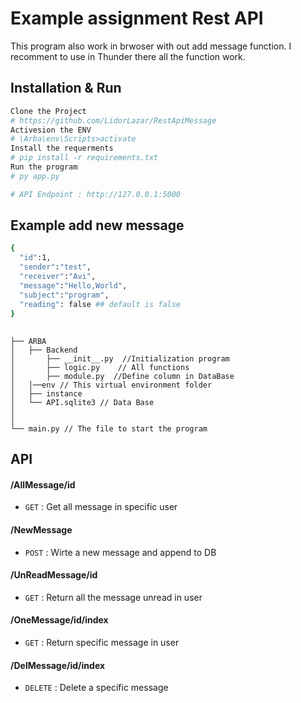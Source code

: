 # Example assignment Rest API 
This program also work in brwoser with out add message function.
I recomment to use in Thunder there all the function work.


## Installation & Run
```bash
Clone the Project
# https://github.com/LidorLazar/RestApiMessage
Activesion the ENV 
# \Arba\env\Scripts>activate
Install the requerments
# pip install -r requirements.txt
Run the program 
# py app.py

# API Endpoint : http://127.0.0.1:5000
```
## Example add new message
```bash
{
  "id":1,
  "sender":"test",
  "receiver":"Avi",
  "message":"Hello,World",
  "subject":"program",
  "reading": false ## default is false 
}

```
## 
```
├── ARBA
│   ├── Backend
│       ├── __init__.py  //Initialization program
│       ├── logic.py    // All functions
│       ├── module.py  //Define column in DataBase
│   │──env // This virtual environment folder
│   ├── instance
│   └── API.sqlite3 // Data Base
│
│ 
└── main.py // The file to start the program
```

## API

#### /AllMessage/id
* `GET` : Get all message in specific user


#### /NewMessage
* `POST` : Wirte a new message and append to DB


#### /UnReadMessage/id
* `GET` : Return all the message unread in user

#### /OneMessage/id/index
* `GET` : Return specific message in user

#### /DelMessage/id/index
* `DELETE` : Delete a specific message
